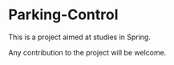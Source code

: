 # Parking-Control

This is a project aimed at studies in Spring. 

Any contribution to the project will be welcome.
